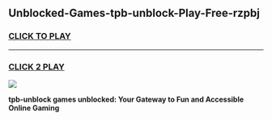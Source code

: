 
## Unblocked-Games-tpb-unblock-Play-Free-rzpbj
<h3>
<a href="https://premium76.site?title=tpb-unblock&ref=10A">CLICK TO PLAY</a></h3>
<hr>

<h3>
<a href="https://premium76.site?title=tpb-unblock&ref=10A">CLICK 2 PLAY</a>
  
</h3>

<a href="https://premium76.site?title=tpb-unblock&ref=10A"><img src="https://clearcache.store/games.png"></a>


**tpb-unblock games unblocked: Your Gateway to Fun and Accessible Online Gaming**
